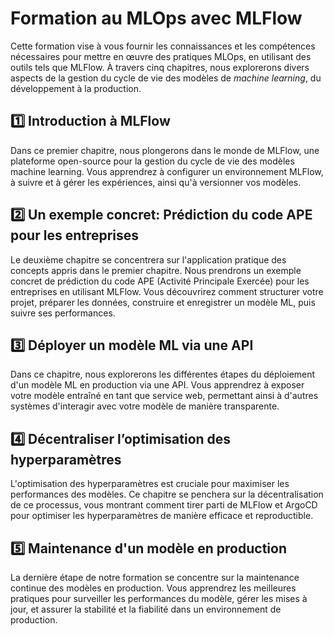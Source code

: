 # Formation au MLOps avec MLFlow

Cette formation vise à vous fournir les connaissances et les compétences nécessaires pour mettre en œuvre des pratiques MLOps, en utilisant des outils tels que MLFlow. À travers cinq chapitres, nous explorerons divers aspects de la gestion du cycle de vie des modèles de *machine learning*, du développement à la production.

## 1️⃣ Introduction à MLFlow

Dans ce premier chapitre, nous plongerons dans le monde de MLFlow, une plateforme open-source pour la gestion du cycle de vie des modèles machine learning. Vous apprendrez à configurer un environnement MLFlow, à suivre et à gérer les expériences, ainsi qu'à versionner vos modèles. 

## 2️⃣ Un exemple concret: Prédiction du code APE pour les entreprises

Le deuxième chapitre se concentrera sur l'application pratique des concepts appris dans le premier chapitre. Nous prendrons un exemple concret de prédiction du code APE (Activité Principale Exercée) pour les entreprises en utilisant MLFlow. Vous découvrirez comment structurer votre projet, préparer les données, construire et enregistrer un modèle ML, puis suivre ses performances.

## 3️⃣ Déployer un modèle ML via une API

Dans ce chapitre, nous explorerons les différentes étapes du déploiement d'un modèle ML en production via une API. Vous apprendrez à exposer votre modèle entraîné en tant que service web, permettant ainsi à d'autres systèmes d'interagir avec votre modèle de manière transparente.

## 4️⃣ Décentraliser l’optimisation des hyperparamètres

L'optimisation des hyperparamètres est cruciale pour maximiser les performances des modèles. Ce chapitre se penchera sur la décentralisation de ce processus, vous montrant comment tirer parti de MLFlow et ArgoCD pour optimiser les hyperparamètres de manière efficace et reproductible.

## 5️⃣ Maintenance d'un modèle en production

La dernière étape de notre formation se concentre sur la maintenance continue des modèles en production. Vous apprendrez les meilleures pratiques pour surveiller les performances du modèle, gérer les mises à jour, et assurer la stabilité et la fiabilité dans un environnement de production.
